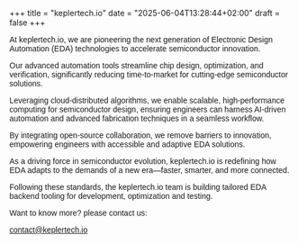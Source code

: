 +++
title = "keplertech.io"
date = "2025-06-04T13:28:44+02:00"
draft = false
+++

<div style="width: 100%; margin: 0 auto; text-align: left; font-family: 'Ariel', sans-serif;">
At keplertech.io, we are pioneering the next generation of Electronic Design Automation (EDA) technologies to accelerate semiconductor innovation.  
  
Our advanced automation tools streamline chip design, optimization, and verification, significantly reducing time-to-market for cutting-edge semiconductor solutions.
  
Leveraging cloud-distributed algorithms, we enable scalable, high-performance computing for semiconductor design, ensuring engineers can harness AI-driven automation and advanced fabrication techniques in a seamless workflow.  
  
By integrating open-source collaboration, we remove barriers to innovation, empowering engineers with accessible and adaptive EDA solutions. 
  
As a driving force in semiconductor evolution, keplertech.io is redefining how EDA adapts to the demands of a new era—faster, smarter, and more connected.
  
Following these standards, the keplertech.io team is building tailored EDA backend tooling for development, optimization and testing.  
  
Want to know more? please contact us:  
  
contact@keplertech.io
</div>
